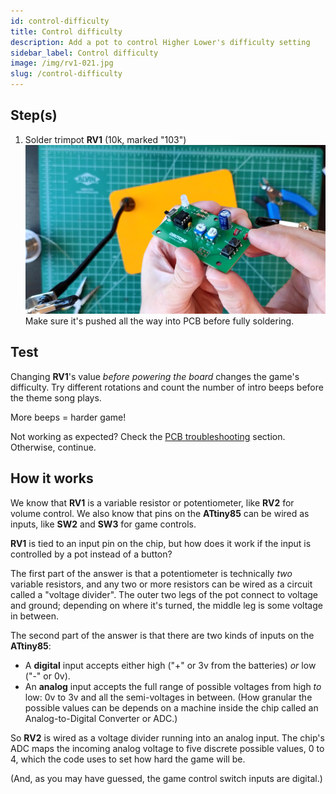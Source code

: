 ```yaml
---
id: control-difficulty
title: Control difficulty
description: Add a pot to control Higher Lower's difficulty setting
sidebar_label: Control difficulty
image: /img/rv1-021.jpg
slug: /control-difficulty
---
```


## Step(s)

1. Solder trimpot **RV1** (10k, marked "103")
   [![rv1](/img/rv1-021.jpg)](/img/rv1-021.jpg)
   Make sure it's pushed all the way into PCB before fully soldering.

## Test

Changing **RV1**'s value _before powering the board_ changes the game's difficulty. Try different rotations and count the number of intro beeps before the theme song plays.

More beeps = harder game!

Not working as expected? Check the [PCB troubleshooting](pcb-troubleshooting.md) section. Otherwise, continue.

## How it works

We know that **RV1** is a variable resistor or potentiometer, like **RV2** for volume control. We also know that pins on the **ATtiny85** can be wired as inputs, like **SW2** and **SW3** for game controls.

**RV1** is tied to an input pin on the chip, but how does it work if the input is controlled by a pot instead of a button?

The first part of the answer is that a potentiometer is technically _two_ variable resistors, and any two or more resistors can be wired as a circuit called a "voltage divider". The outer two legs of the pot connect to voltage and ground; depending on where it's turned, the middle leg is some voltage in between.

The second part of the answer is that there are two kinds of inputs on the **ATtiny85**:

- A **digital** input accepts either high ("+" or 3v from the batteries) _or_ low ("-" or 0v).
- An **analog** input accepts the full range of possible voltages from high _to_ low: 0v to 3v and all the semi-voltages in between. (How granular the possible values can be depends on a machine inside the chip called an Analog-to-Digital Converter or ADC.)

So **RV2** is wired as a voltage divider running into an analog input. The chip's ADC maps the incoming analog voltage to five discrete possible values, 0 to 4, which the code uses to set how hard the game will be.

(And, as you may have guessed, the game control switch inputs are digital.)
